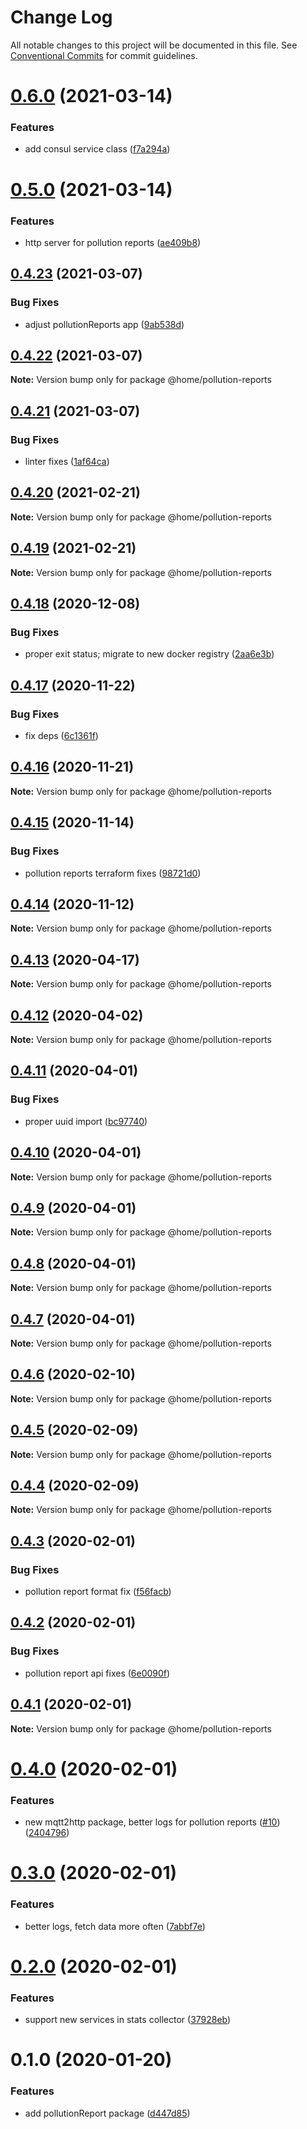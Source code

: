 # Change Log

All notable changes to this project will be documented in this file.
See [Conventional Commits](https://conventionalcommits.org) for commit guidelines.

# [0.6.0](https://github.com/mariusz-kabala/homeAutomation/compare/@home/pollution-reports@0.5.0...@home/pollution-reports@0.6.0) (2021-03-14)


### Features

* add consul service class ([f7a294a](https://github.com/mariusz-kabala/homeAutomation/commit/f7a294a297c07b7127099f438a5fa8c5152db132))





# [0.5.0](https://github.com/mariusz-kabala/homeAutomation/compare/@home/pollution-reports@0.4.23...@home/pollution-reports@0.5.0) (2021-03-14)


### Features

* http server for pollution reports ([ae409b8](https://github.com/mariusz-kabala/homeAutomation/commit/ae409b8e93c82f5791931626da8e574052140d53))





## [0.4.23](https://github.com/mariusz-kabala/homeAutomation/compare/@home/pollution-reports@0.4.22...@home/pollution-reports@0.4.23) (2021-03-07)


### Bug Fixes

* adjust pollutionReports app ([9ab538d](https://github.com/mariusz-kabala/homeAutomation/commit/9ab538dc175bc3df617f80071e3536401d5a6fa0))





## [0.4.22](https://github.com/mariusz-kabala/homeAutomation/compare/@home/pollution-reports@0.4.21...@home/pollution-reports@0.4.22) (2021-03-07)

**Note:** Version bump only for package @home/pollution-reports





## [0.4.21](https://github.com/mariusz-kabala/homeAutomation/compare/@home/pollution-reports@0.4.20...@home/pollution-reports@0.4.21) (2021-03-07)


### Bug Fixes

* linter fixes ([1af64ca](https://github.com/mariusz-kabala/homeAutomation/commit/1af64cabb2e40797838c1a2337fb7c34ac9b4b54))





## [0.4.20](https://github.com/mariusz-kabala/homeAutomation/compare/@home/pollution-reports@0.4.19...@home/pollution-reports@0.4.20) (2021-02-21)

**Note:** Version bump only for package @home/pollution-reports





## [0.4.19](https://github.com/mariusz-kabala/homeAutomation/compare/@home/pollution-reports@0.4.18...@home/pollution-reports@0.4.19) (2021-02-21)

**Note:** Version bump only for package @home/pollution-reports





## [0.4.18](https://github.com/mariusz-kabala/homeAutomation/compare/@home/pollution-reports@0.4.17...@home/pollution-reports@0.4.18) (2020-12-08)


### Bug Fixes

* proper exit status; migrate to new docker registry ([2aa6e3b](https://github.com/mariusz-kabala/homeAutomation/commit/2aa6e3bc4886a813f60f911a779dd122d61899b3))





## [0.4.17](https://github.com/mariusz-kabala/homeAutomation/compare/@home/pollution-reports@0.4.16...@home/pollution-reports@0.4.17) (2020-11-22)


### Bug Fixes

* fix deps ([6c1361f](https://github.com/mariusz-kabala/homeAutomation/commit/6c1361ff7b01bb85ab4521cb4a83e34429d6fbd6))





## [0.4.16](https://github.com/mariusz-kabala/homeAutomation/compare/@home/pollution-reports@0.4.15...@home/pollution-reports@0.4.16) (2020-11-21)

**Note:** Version bump only for package @home/pollution-reports





## [0.4.15](https://github.com/mariusz-kabala/homeAutomation/compare/@home/pollution-reports@0.4.14...@home/pollution-reports@0.4.15) (2020-11-14)


### Bug Fixes

* pollution reports terraform fixes ([98721d0](https://github.com/mariusz-kabala/homeAutomation/commit/98721d0f0e4fac049c00b36ba4af337e33995602))





## [0.4.14](https://github.com/mariusz-kabala/homeAutomation/compare/@home/pollution-reports@0.4.13...@home/pollution-reports@0.4.14) (2020-11-12)

**Note:** Version bump only for package @home/pollution-reports





## [0.4.13](https://github.com/mariusz-kabala/homeAutomation/compare/@home/pollution-reports@0.4.12...@home/pollution-reports@0.4.13) (2020-04-17)

**Note:** Version bump only for package @home/pollution-reports





## [0.4.12](https://github.com/mariusz-kabala/homeAutomation/compare/@home/pollution-reports@0.4.11...@home/pollution-reports@0.4.12) (2020-04-02)

**Note:** Version bump only for package @home/pollution-reports





## [0.4.11](https://github.com/mariusz-kabala/homeAutomation/compare/@home/pollution-reports@0.4.10...@home/pollution-reports@0.4.11) (2020-04-01)


### Bug Fixes

* proper uuid import ([bc97740](https://github.com/mariusz-kabala/homeAutomation/commit/bc97740a58155c2eaaf1b3806c4a8b79fc5e311f))





## [0.4.10](https://github.com/mariusz-kabala/homeAutomation/compare/@home/pollution-reports@0.4.9...@home/pollution-reports@0.4.10) (2020-04-01)

**Note:** Version bump only for package @home/pollution-reports





## [0.4.9](https://github.com/mariusz-kabala/homeAutomation/compare/@home/pollution-reports@0.4.8...@home/pollution-reports@0.4.9) (2020-04-01)

**Note:** Version bump only for package @home/pollution-reports





## [0.4.8](https://github.com/mariusz-kabala/homeAutomation/compare/@home/pollution-reports@0.4.7...@home/pollution-reports@0.4.8) (2020-04-01)

**Note:** Version bump only for package @home/pollution-reports





## [0.4.7](https://github.com/mariusz-kabala/homeAutomation/compare/@home/pollution-reports@0.4.6...@home/pollution-reports@0.4.7) (2020-04-01)

**Note:** Version bump only for package @home/pollution-reports





## [0.4.6](https://github.com/mariusz-kabala/homeAutomation/compare/@home/pollution-reports@0.4.5...@home/pollution-reports@0.4.6) (2020-02-10)

**Note:** Version bump only for package @home/pollution-reports





## [0.4.5](https://github.com/mariusz-kabala/homeAutomation/compare/@home/pollution-reports@0.4.4...@home/pollution-reports@0.4.5) (2020-02-09)

**Note:** Version bump only for package @home/pollution-reports





## [0.4.4](https://github.com/mariusz-kabala/homeAutomation/compare/@home/pollution-reports@0.4.3...@home/pollution-reports@0.4.4) (2020-02-09)

**Note:** Version bump only for package @home/pollution-reports





## [0.4.3](https://github.com/mariusz-kabala/homeAutomation/compare/@home/pollution-reports@0.4.2...@home/pollution-reports@0.4.3) (2020-02-01)


### Bug Fixes

* pollution report format fix ([f56facb](https://github.com/mariusz-kabala/homeAutomation/commit/f56facbac07b006035a8d49a7816a6d854dea424))





## [0.4.2](https://github.com/mariusz-kabala/homeAutomation/compare/@home/pollution-reports@0.4.1...@home/pollution-reports@0.4.2) (2020-02-01)


### Bug Fixes

* pollution report api fixes ([6e0090f](https://github.com/mariusz-kabala/homeAutomation/commit/6e0090fd11ae826dce92ecc7adae58ffcdda42f1))





## [0.4.1](https://github.com/mariusz-kabala/homeAutomation/compare/@home/pollution-reports@0.4.0...@home/pollution-reports@0.4.1) (2020-02-01)

**Note:** Version bump only for package @home/pollution-reports





# [0.4.0](https://github.com/mariusz-kabala/homeAutomation/compare/@home/pollution-reports@0.3.0...@home/pollution-reports@0.4.0) (2020-02-01)


### Features

* new mqtt2http package, better logs for pollution reports ([#10](https://github.com/mariusz-kabala/homeAutomation/issues/10)) ([2404796](https://github.com/mariusz-kabala/homeAutomation/commit/2404796426e875e2e27128f6cfd84c131e038999))





# [0.3.0](https://github.com/mariusz-kabala/homeAutomation/compare/@home/pollution-reports@0.2.0...@home/pollution-reports@0.3.0) (2020-02-01)


### Features

* better logs, fetch data more often ([7abbf7e](https://github.com/mariusz-kabala/homeAutomation/commit/7abbf7eed2fb1cee6def2a72eac87d4dcae88e95))





# [0.2.0](https://github.com/mariusz-kabala/homeAutomation/compare/@home/pollution-reports@0.1.0...@home/pollution-reports@0.2.0) (2020-02-01)


### Features

* support new services in stats collector ([37928eb](https://github.com/mariusz-kabala/homeAutomation/commit/37928ebef802a15bcdeee0edbd7281eb7676af67))





# 0.1.0 (2020-01-20)


### Features

* add pollutionReport package ([d447d85](https://github.com/mariusz-kabala/homeAutomation/commit/d447d8512d4d95fa514b52e94b024afa6b3ec7e9))
